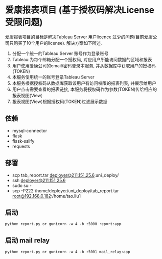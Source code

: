 # 爱康报表项目 (基于授权码解决License受限问题)

爱康报表项目的目标是解决Tableau Server 用户licence 过少的问题(目前爱康公司只购买了10个用户的license). 
解决方案如下所述.

1. 分配一个统一的Tableau Server 账号作为登录账号
2. Tableau 为每个邮箱分配一个授权码, 对应用户所能访问数据的区域和报表
3. 用户使用爱康公司的email/密码登录本服务, 并从数据库中获取用户的授权码(TOKEN)
4. 本服务使用统一的账号登录Tableau Server
5. 本服务根据授权码从数据库获取该用户有访问权限的报表列表, 并展示给用户
6. 用户点击需要查看的报表链接, 本服务将授权码作为参数(TOKEN)传给相应的报表视图(View)
7. 报表视图(View)根据授权码(TOKEN)过滤展示数据


## 依赖
* mysql-connector
* flask
* flask-sslify
* requests

## 部署
* scp tab_report.tar deployer@211.151.25.6:uni_deploy/
* ssh deployer@211.151.25.6
* sudo su -
* scp -P222 /home/deployer/uni_deploy/tab_report.tar root@192.168.0.182:/home/tao.liu1

## 启动
```
python report.py or gunicorn -w 4 -b :5000 report:app
```

## 启动 mail relay
```
python report.py or gunicorn -w 4 -b :5001 mail_relay:app
```


